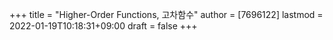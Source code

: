 +++
title = "Higher-Order Functions, 고차함수"
author = [7696122]
lastmod = 2022-01-19T10:18:31+09:00
draft = false
+++
